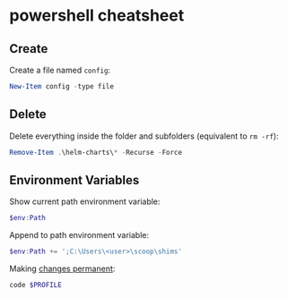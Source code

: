# powershell cheatsheet

## Create

Create a file named `config`:

```powershell
New-Item config -type file
```

## Delete

Delete everything inside the folder and subfolders (equivalent to `rm -rf`):

```powershell
Remove-Item .\helm-charts\* -Recurse -Force
```

## Environment Variables

Show current path environment variable:

```powershell
$env:Path
```

Append to path environment variable:

```powershell
$env:Path += ';C:\Users\<user>\scoop\shims'
```

Making [changes permanent](https://stackoverflow.com/a/714918):

```powershell
code $PROFILE
```
